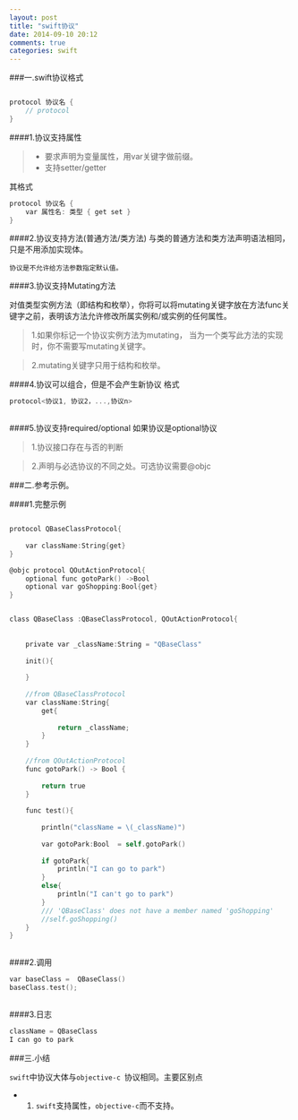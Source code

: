 ```yaml
---
layout: post
title: "swift协议"
date: 2014-09-10 20:12
comments: true
categories: swift
---
```

###一.swift协议格式

```objective-c

protocol 协议名 {
    // protocol 
}

```

####1.协议支持属性
> * 要求声明为变量属性，用var关键字做前缀。
> * 支持setter/getter
> 
其格式

```objective-c
protocol 协议名 {
    var 属性名: 类型 { get set }
}


```

####2.协议支持方法(普通方法/类方法)
与类的普通方法和类方法声明语法相同，只是不用添加实现体。

    协议是不允许给方法参数指定默认值。
####3.协议支持Mutating方法   

   对值类型实例方法（即结构和枚举），你将可以将mutating关键字放在方法func关键字之前，表明该方法允许修改所属实例和/或实例的任何属性。
   
>1.如果你标记一个协议实例方法为mutating， 当为一个类写此方法的实现时，你不需要写mutating关键字。

>2.mutating关键字只用于结构和枚举。

####4.协议可以组合，但是不会产生新协议
格式
```objective-c
protocol<协议1, 协议2，...,协议n>
 
```  

####5.协议支持required/optional
如果协议是optional协议

> 1.协议接口存在与否的判断

> 2.声明与必选协议的不同之处。可选协议需要@objc


###二.参考示例。

####1.完整示例

```objective-c

protocol QBaseClassProtocol{
    
    var className:String{get}
}

@objc protocol QOutActionProtocol{
    optional func gotoPark() ->Bool
    optional var goShopping:Bool{get}
}


class QBaseClass :QBaseClassProtocol, QOutActionProtocol{
    
    
    private var _className:String = "QBaseClass"
    
    init(){
        
    }
    
    //from QBaseClassProtocol
    var className:String{
        get{
            
            return _className;
        }
    }
    
    //from QOutActionProtocol
    func gotoPark() -> Bool {
        
        return true
    }
    
    func test(){
        
        println("className = \(_className)")
        
        var gotoPark:Bool  = self.gotoPark()
        
        if gotoPark{
            println("I can go to park")
        }
        else{
            println("I can't go to park")
        }
        /// 'QBaseClass' does not have a member named 'goShopping'
        //self.goShopping()
    }
}
 
```

####2.调用

```objective-c
var baseClass =  QBaseClass()
baseClass.test();
 
```  

####3.日志

```objective-c
className = QBaseClass
I can go to park

```
###三.小结

`swift`中协议大体与`objective-c `协议相同。主要区别点

* 1. `swift`支持属性，`objective-c`而不支持。  
    